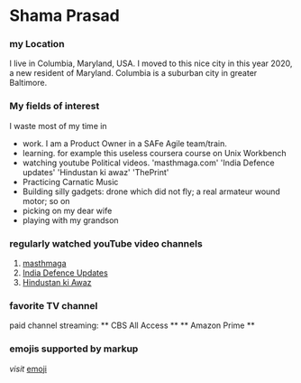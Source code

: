 # Shama Prasad

### my Location

I live in Columbia, Maryland, USA.
I moved to this nice city in this year 2020, a new resident of Maryland.
Columbia is a suburban city in greater Baltimore.

### My fields of interest

I waste most of my time in
- work. I am a Product Owner in a SAFe Agile team/train.
- learning. for example this useless coursera course on Unix Workbench
- watching youtube Political videos. 'masthmaga.com' 'India Defence updates' 'Hindustan ki awaz' 'ThePrint'
- Practicing Carnatic Music
- Building silly gadgets: drone which did not fly; a real armateur wound motor; so on
- picking on my dear wife
- playing with my grandson

### regularly watched youTube video channels
1. [masthmaga](www.masthmaga.com)
2. [India Defence Updates](https://www.youtube.com/channel/UCWUFwrNEs9MnFTc8LcQh8Pg)
3. [Hindustan ki Awaz](https://youtube.com)

### favorite TV channel
paid channel streaming: ** CBS All Access ** ** Amazon Prime **

### emojis supported by markup
*visit* [emoji](www.emoji-cheat-sheet.com)
